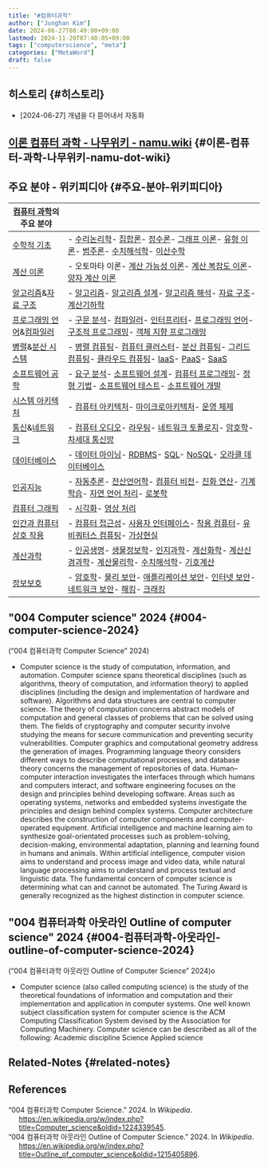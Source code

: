 ```yaml
---
title: "#컴퓨터과학"
author: ["Junghan Kim"]
date: 2024-06-27T08:49:00+09:00
lastmod: 2024-11-20T07:40:05+09:00
tags: ["computerscience", "meta"]
categories: ["MetaWord"]
draft: false
---
```


## 히스토리 {#히스토리}

-   [2024-06-27] 개념을 다 뜯어내서 자동화


## [이론 컴퓨터 과학 - 나무위키 - namu.wiki](https://namu.wiki/w/%EC%9D%B4%EB%A1%A0%20%EC%BB%B4%ED%93%A8%ED%84%B0%20%EA%B3%BC%ED%95%99) {#이론-컴퓨터-과학-나무위키-namu-dot-wiki}


## 주요 분야 - 위키피디아 {#주요-분야-위키피디아}

| [컴퓨터 과학](https://ko.wikipedia.org/wiki/%EC%BB%B4%ED%93%A8%ED%84%B0_%EA%B3%BC%ED%95%99)의 주요 분야                                                                                     |                                                                                                                                                                                                                                                                                                                                                                                                                                                                                                                                                                                                                                                                                                                                                                                                                                                                                          |
|-----------------------------------------------------------------------------------------------------------------------------------------------------------------------------------|------------------------------------------------------------------------------------------------------------------------------------------------------------------------------------------------------------------------------------------------------------------------------------------------------------------------------------------------------------------------------------------------------------------------------------------------------------------------------------------------------------------------------------------------------------------------------------------------------------------------------------------------------------------------------------------------------------------------------------------------------------------------------------------------------------------------------------------------------------------------------------------|
| [수학적 기초](https://ko.wikipedia.org/wiki/%EC%88%98%ED%95%99)                                                                                                                             | - [수리논리학](https://ko.wikipedia.org/wiki/%EC%88%98%EB%A6%AC%EB%85%BC%EB%A6%AC%ED%95%99)- [집합론](https://ko.wikipedia.org/wiki/%EC%A7%91%ED%95%A9%EB%A1%A0)- [정수론](https://ko.wikipedia.org/wiki/%EC%A0%95%EC%88%98%EB%A1%A0)- [그래프 이론](https://ko.wikipedia.org/wiki/%EA%B7%B8%EB%9E%98%ED%94%84_%EC%9D%B4%EB%A1%A0)- [유형 이론](https://ko.wikipedia.org/wiki/%EC%9C%A0%ED%98%95_%EC%9D%B4%EB%A1%A0)- [범주론](https://ko.wikipedia.org/wiki/%EB%B2%94%EC%A3%BC%EB%A1%A0)- [수치해석학](https://ko.wikipedia.org/wiki/%EC%88%98%EC%B9%98%ED%95%B4%EC%84%9D%ED%95%99)- [이산수학](https://ko.wikipedia.org/wiki/%EC%9D%B4%EC%82%B0%EC%88%98%ED%95%99)                                                                                                                                                                                                                     |
| [계산 이론](https://ko.wikipedia.org/wiki/%EA%B3%84%EC%82%B0_%EC%9D%B4%EB%A1%A0)                                                                                                            | - 오토마타 이론- [계산 가능성 이론](https://ko.wikipedia.org/wiki/%EA%B3%84%EC%82%B0_%EA%B0%80%EB%8A%A5%EC%84%B1_%EC%9D%B4%EB%A1%A0)- [계산 복잡도 이론](https://ko.wikipedia.org/wiki/%EA%B3%84%EC%82%B0_%EB%B3%B5%EC%9E%A1%EB%8F%84_%EC%9D%B4%EB%A1%A0)- [양자 계산 이론](https://ko.wikipedia.org/wiki/%EC%96%91%EC%9E%90%EC%BB%B4%ED%93%A8%ED%84%B0)                                                                                                                                                                                                                                                                                                                                                                                                                                                                                                                                 |
| [알고리즘](https://ko.wikipedia.org/wiki/%EC%95%8C%EA%B3%A0%EB%A6%AC%EC%A6%98)&amp;[자료 구조](https://ko.wikipedia.org/wiki/%EC%9E%90%EB%A3%8C_%EA%B5%AC%EC%A1%B0)                       | - [알고리즘](https://ko.wikipedia.org/wiki/%EC%95%8C%EA%B3%A0%EB%A6%AC%EC%A6%98)- [알고리즘 설계](https://ko.wikipedia.org/wiki/%EC%95%8C%EA%B3%A0%EB%A6%AC%EC%A6%98_%EC%84%A4%EA%B3%84)- [알고리즘 해석](https://ko.wikipedia.org/wiki/%EC%95%8C%EA%B3%A0%EB%A6%AC%EC%A6%98_%ED%95%B4%EC%84%9D)- [자료 구조](https://ko.wikipedia.org/wiki/%EC%9E%90%EB%A3%8C_%EA%B5%AC%EC%A1%B0)- [계산기하학](https://ko.wikipedia.org/wiki/%EA%B3%84%EC%82%B0%EA%B8%B0%ED%95%98%ED%95%99)                                                                                                                                                                                                                                                                                                                                                                                                            |
| [프로그래밍 언어](https://ko.wikipedia.org/wiki/%ED%94%84%EB%A1%9C%EA%B7%B8%EB%9E%98%EB%B0%8D_%EC%96%B8%EC%96%B4)&amp;[컴파일러](https://ko.wikipedia.org/wiki/%EC%BB%B4%ED%8C%8C%EC%9D%BC%EB%9F%AC) | - [구문 분석](https://ko.wikipedia.org/wiki/%EA%B5%AC%EB%AC%B8_%EB%B6%84%EC%84%9D)- [컴파일러](https://ko.wikipedia.org/wiki/%EC%BB%B4%ED%8C%8C%EC%9D%BC%EB%9F%AC)- [인터프리터](https://ko.wikipedia.org/wiki/%EC%9D%B8%ED%84%B0%ED%94%84%EB%A6%AC%ED%84%B0)- [프로그래밍 언어](https://ko.wikipedia.org/wiki/%ED%94%84%EB%A1%9C%EA%B7%B8%EB%9E%98%EB%B0%8D_%EC%96%B8%EC%96%B4)- [구조적 프로그래밍](https://ko.wikipedia.org/wiki/%EA%B5%AC%EC%A1%B0%EC%A0%81_%ED%94%84%EB%A1%9C%EA%B7%B8%EB%9E%98%EB%B0%8D)- [객체 지향 프로그래밍](https://ko.wikipedia.org/wiki/%EA%B0%9D%EC%B2%B4_%EC%A7%80%ED%96%A5_%ED%94%84%EB%A1%9C%EA%B7%B8%EB%9E%98%EB%B0%8D)                                                                                                                                                                                                                                |
| [병렬](https://ko.wikipedia.org/wiki/%EB%B3%91%EB%A0%AC_%EC%BB%B4%ED%93%A8%ED%8C%85)&amp;[분산 시스템](https://ko.wikipedia.org/wiki/%EB%B6%84%EC%82%B0_%EC%BB%B4%ED%93%A8%ED%8C%85)      | - [병렬 컴퓨팅](https://ko.wikipedia.org/wiki/%EB%B3%91%EB%A0%AC_%EC%BB%B4%ED%93%A8%ED%8C%85)- [컴퓨터 클러스터](https://ko.wikipedia.org/wiki/%EC%BB%B4%ED%93%A8%ED%84%B0_%ED%81%B4%EB%9F%AC%EC%8A%A4%ED%84%B0)- [분산 컴퓨팅](https://ko.wikipedia.org/wiki/%EB%B6%84%EC%82%B0_%EC%BB%B4%ED%93%A8%ED%8C%85)- [그리드 컴퓨팅](https://ko.wikipedia.org/wiki/%EA%B7%B8%EB%A6%AC%EB%93%9C_%EC%BB%B4%ED%93%A8%ED%8C%85)- [클라우드 컴퓨팅](https://ko.wikipedia.org/wiki/%ED%81%B4%EB%9D%BC%EC%9A%B0%EB%93%9C_%EC%BB%B4%ED%93%A8%ED%8C%85)- [IaaS](https://ko.wikipedia.org/wiki/%EC%84%9C%EB%B9%84%EC%8A%A4%ED%98%95_%EC%9D%B8%ED%94%84%EB%9D%BC%EC%8A%A4%ED%8A%B8%EB%9F%AD%EC%B2%98)- [PaaS](https://ko.wikipedia.org/wiki/%EC%84%9C%EB%B9%84%EC%8A%A4%ED%98%95_%ED%94%8C%EB%9E%AB%ED%8F%BC)- [SaaS](https://ko.wikipedia.org/wiki/%EC%84%9C%EB%B9%84%EC%8A%A4%ED%98%95_%EC%86%8C%ED%94%84%ED%8A%B8%EC%9B%A8%EC%96%B4) |
| [소프트웨어 공학](https://ko.wikipedia.org/wiki/%EC%86%8C%ED%94%84%ED%8A%B8%EC%9B%A8%EC%96%B4_%EA%B3%B5%ED%95%99)                                                                           | - [요구 분석](https://ko.wikipedia.org/wiki/%EC%9A%94%EA%B5%AC%EC%82%AC%ED%95%AD_%EB%B6%84%EC%84%9D)- [소프트웨어 설계](https://ko.wikipedia.org/wiki/%EC%86%8C%ED%94%84%ED%8A%B8%EC%9B%A8%EC%96%B4_%EC%84%A4%EA%B3%84)- [컴퓨터 프로그래밍](https://ko.wikipedia.org/wiki/%EC%BB%B4%ED%93%A8%ED%84%B0_%ED%94%84%EB%A1%9C%EA%B7%B8%EB%9E%98%EB%B0%8D)- [정형 기법](https://ko.wikipedia.org/wiki/%EC%A0%95%ED%98%95_%EA%B8%B0%EB%B2%95)- [소프트웨어 테스트](https://ko.wikipedia.org/wiki/%EC%86%8C%ED%94%84%ED%8A%B8%EC%9B%A8%EC%96%B4_%ED%85%8C%EC%8A%A4%ED%8A%B8)- [소프트웨어 개발](https://ko.wikipedia.org/wiki/%EC%86%8C%ED%94%84%ED%8A%B8%EC%9B%A8%EC%96%B4_%EA%B0%9C%EB%B0%9C)                                                                                                                                                                                                 |
| [시스템 아키텍처](https://ko.wikipedia.org/wiki/%EC%8B%9C%EC%8A%A4%ED%85%9C_%EC%95%84%ED%82%A4%ED%85%8D%EC%B2%98)                                                                           | - [컴퓨터 아키텍처](https://ko.wikipedia.org/wiki/%EC%BB%B4%ED%93%A8%ED%84%B0_%EA%B5%AC%EC%A1%B0)- [마이크로아키텍처](https://ko.wikipedia.org/wiki/%EB%A7%88%EC%9D%B4%ED%81%AC%EB%A1%9C%EC%95%84%ED%82%A4%ED%85%8D%EC%B2%98)- [운영 체제](https://ko.wikipedia.org/wiki/%EC%9A%B4%EC%98%81_%EC%B2%B4%EC%A0%9C)                                                                                                                                                                                                                                                                                                                                                                                                                                                                                                                                                                          |
| [통신](https://ko.wikipedia.org/wiki/%ED%86%B5%EC%8B%A0)&amp;[네트워크](https://ko.wikipedia.org/wiki/%EC%BB%B4%ED%93%A8%ED%84%B0_%EB%84%A4%ED%8A%B8%EC%9B%8C%ED%81%AC)                   | - [컴퓨터 오디오](https://ko.wikipedia.org/wiki/%EC%BB%B4%ED%93%A8%ED%84%B0_%EC%98%A4%EB%94%94%EC%98%A4)- [라우팅](https://ko.wikipedia.org/wiki/%EB%9D%BC%EC%9A%B0%ED%8C%85)- [네트워크 토폴로지](https://ko.wikipedia.org/wiki/%EB%84%A4%ED%8A%B8%EC%9B%8C%ED%81%AC_%ED%86%A0%ED%8F%B4%EB%A1%9C%EC%A7%80)- [암호학](https://ko.wikipedia.org/wiki/%EC%95%94%ED%98%B8%ED%95%99)- [차세대 통신망](https://ko.wikipedia.org/wiki/%EC%B0%A8%EC%84%B8%EB%8C%80_%ED%86%B5%EC%8B%A0%EB%A7%9D)                                                                                                                                                                                                                                                                                                                                                                                                 |
| [데이터베이스](https://ko.wikipedia.org/wiki/%EB%8D%B0%EC%9D%B4%ED%84%B0%EB%B2%A0%EC%9D%B4%EC%8A%A4)                                                                                        | - [데이터 마이닝](https://ko.wikipedia.org/wiki/%EB%8D%B0%EC%9D%B4%ED%84%B0_%EB%A7%88%EC%9D%B4%EB%8B%9D)- [RDBMS](https://ko.wikipedia.org/wiki/%EA%B4%80%EA%B3%84%ED%98%95_%EB%8D%B0%EC%9D%B4%ED%84%B0%EB%B2%A0%EC%9D%B4%EC%8A%A4)- [SQL](https://ko.wikipedia.org/wiki/SQL)- [NoSQL](https://ko.wikipedia.org/wiki/NoSQL)- [오라클 데이터베이스](https://ko.wikipedia.org/wiki/%EC%98%A4%EB%9D%BC%ED%81%B4_%EB%8D%B0%EC%9D%B4%ED%84%B0%EB%B2%A0%EC%9D%B4%EC%8A%A4)                                                                                                                                                                                                                                                                                                                                                                                                                     |
| [인공지능](https://ko.wikipedia.org/wiki/%EC%9D%B8%EA%B3%B5%EC%A7%80%EB%8A%A5)                                                                                                              | - [자동추론](https://ko.wikipedia.org/w/index.php?title=%EC%9E%90%EB%8F%99%EC%B6%94%EB%A1%A0&action=edit&redlink=1)- [전산언어학](https://ko.wikipedia.org/wiki/%EC%A0%84%EC%82%B0%EC%96%B8%EC%96%B4%ED%95%99)- [컴퓨터 비전](https://ko.wikipedia.org/wiki/%EC%BB%B4%ED%93%A8%ED%84%B0_%EB%B9%84%EC%A0%84)- [진화 연산](https://ko.wikipedia.org/wiki/%EC%A7%84%ED%99%94_%EC%97%B0%EC%82%B0)- [기계 학습](https://ko.wikipedia.org/wiki/%EA%B8%B0%EA%B3%84_%ED%95%99%EC%8A%B5)- [자연 언어 처리](https://ko.wikipedia.org/wiki/%EC%9E%90%EC%97%B0_%EC%96%B8%EC%96%B4_%EC%B2%98%EB%A6%AC)- [로봇학](https://ko.wikipedia.org/wiki/%EB%A1%9C%EB%B4%87%EA%B3%B5%ED%95%99)                                                                                                                                                                                                                  |
| [컴퓨터 그래픽](https://ko.wikipedia.org/wiki/%EC%BB%B4%ED%93%A8%ED%84%B0_%EA%B7%B8%EB%9E%98%ED%94%BD)                                                                                      | - [시각화](https://ko.wikipedia.org/wiki/%EC%8B%9C%EA%B0%81%ED%99%94)- [영상 처리](https://ko.wikipedia.org/wiki/%EC%98%81%EC%83%81_%EC%B2%98%EB%A6%AC)                                                                                                                                                                                                                                                                                                                                                                                                                                                                                                                                                                                                                                                                                                                                  |
| [인간과 컴퓨터 상호 작용](https://ko.wikipedia.org/wiki/%EC%9D%B8%EA%B0%84%EA%B3%BC_%EC%BB%B4%ED%93%A8%ED%84%B0_%EC%83%81%ED%98%B8_%EC%9E%91%EC%9A%A9)                                      | - [컴퓨터 접근성](https://ko.wikipedia.org/wiki/%EC%BB%B4%ED%93%A8%ED%84%B0_%EC%A0%91%EA%B7%BC%EC%84%B1)- [사용자 인터페이스](https://ko.wikipedia.org/wiki/%EC%82%AC%EC%9A%A9%EC%9E%90_%EC%9D%B8%ED%84%B0%ED%8E%98%EC%9D%B4%EC%8A%A4)- [착용 컴퓨터](https://ko.wikipedia.org/wiki/%EC%B0%A9%EC%9A%A9_%EC%BB%B4%ED%93%A8%ED%84%B0)- [유비쿼터스 컴퓨팅](https://ko.wikipedia.org/wiki/%EC%9C%A0%EB%B9%84%EC%BF%BC%ED%84%B0%EC%8A%A4_%EC%BB%B4%ED%93%A8%ED%8C%85)- [가상현실](https://ko.wikipedia.org/wiki/%EA%B0%80%EC%83%81%ED%98%84%EC%8B%A4)                                                                                                                                                                                                                                                                                                                                        |
| [계산과학](https://ko.wikipedia.org/wiki/%EA%B3%84%EC%82%B0%EA%B3%BC%ED%95%99)                                                                                                              | - [인공생명](https://ko.wikipedia.org/wiki/%EC%9D%B8%EA%B3%B5%EC%83%9D%EB%AA%85)- [생물정보학](https://ko.wikipedia.org/wiki/%EC%83%9D%EB%AC%BC%EC%A0%95%EB%B3%B4%ED%95%99)- [인지과학](https://ko.wikipedia.org/wiki/%EC%9D%B8%EC%A7%80%EA%B3%BC%ED%95%99)- [계산화학](https://ko.wikipedia.org/wiki/%EA%B3%84%EC%82%B0%ED%99%94%ED%95%99)- [계산신경과학](https://ko.wikipedia.org/wiki/%EA%B3%84%EC%82%B0%EC%8B%A0%EA%B2%BD%EA%B3%BC%ED%95%99)- [계산물리학](https://ko.wikipedia.org/wiki/%EA%B3%84%EC%82%B0%EB%AC%BC%EB%A6%AC%ED%95%99)- [수치해석학](https://ko.wikipedia.org/wiki/%EC%88%98%EC%B9%98%ED%95%B4%EC%84%9D%ED%95%99)- [기호계산](https://ko.wikipedia.org/wiki/%EA%B8%B0%ED%98%B8%EA%B3%84%EC%82%B0)                                                                                                                                                                  |
| [정보보호](https://ko.wikipedia.org/wiki/%EC%A0%95%EB%B3%B4%EB%B3%B4%ED%98%B8)                                                                                                              | - [암호학](https://ko.wikipedia.org/wiki/%EC%95%94%ED%98%B8%ED%95%99)- [물리 보안](https://ko.wikipedia.org/wiki/%EB%AC%BC%EB%A6%AC_%EB%B3%B4%EC%95%88)- [애플리케이션 보안](https://ko.wikipedia.org/wiki/%EC%95%A0%ED%94%8C%EB%A6%AC%EC%BC%80%EC%9D%B4%EC%85%98_%EB%B3%B4%EC%95%88)- [인터넷 보안](https://ko.wikipedia.org/wiki/%EC%9D%B8%ED%84%B0%EB%84%B7_%EB%B3%B4%EC%95%88)- [네트워크 보안](https://ko.wikipedia.org/wiki/%EB%84%A4%ED%8A%B8%EC%9B%8C%ED%81%AC_%EB%B3%B4%EC%95%88)- [해킹](https://ko.wikipedia.org/wiki/%ED%95%B4%ED%82%B9)- [크래킹](https://ko.wikipedia.org/wiki/%EC%86%8C%ED%94%84%ED%8A%B8%EC%9B%A8%EC%96%B4_%ED%81%AC%EB%9E%98%ED%82%B9)                                                                                                                                                                                                                  |


## "004 Computer science"  2024 {#004-computer-science-2024}

(“004 컴퓨터과학 Computer Science” 2024)

-   Computer science is the study of computation, information, and automation. Computer science spans theoretical disciplines (such as algorithms, theory of computation, and information theory) to applied disciplines (including the design and implementation of hardware and software). Algorithms and data structures are central to computer science. The theory of computation concerns abstract models of computation and general classes of problems that can be solved using them. The fields of cryptography and computer security involve studying the means for secure communication and preventing security vulnerabilities. Computer graphics and computational geometry address the generation of images. Programming language theory considers different ways to describe computational processes, and database theory concerns the management of repositories of data. Human–computer interaction investigates the interfaces through which humans and computers interact, and software engineering focuses on the design and principles behind developing software. Areas such as operating systems, networks and embedded systems investigate the principles and design behind complex systems. Computer architecture describes the construction of computer components and computer-operated equipment. Artificial intelligence and machine learning aim to synthesize goal-orientated processes such as problem-solving, decision-making, environmental adaptation, planning and learning found in humans and animals. Within artificial intelligence, computer vision aims to understand and process image and video data, while natural language processing aims to understand and process textual and linguistic data. The fundamental concern of computer science is determining what can and cannot be automated. The Turing Award is generally recognized as the highest distinction in computer science.


## "004 컴퓨터과학 아웃라인 Outline of computer science"  2024 {#004-컴퓨터과학-아웃라인-outline-of-computer-science-2024}

(“004 컴퓨터과학 아웃라인 Outline of Computer Science” 2024)o

-   Computer science (also called computing science) is the study of the theoretical foundations of information and computation and their implementation and application in computer systems. One well known subject classification system for computer science is the ACM Computing Classification System devised by the Association for Computing Machinery. Computer science can be described as all of the following: Academic discipline Science Applied science


## Related-Notes {#related-notes}

## References

<style>.csl-entry{text-indent: -1.5em; margin-left: 1.5em;}</style><div class="csl-bib-body">
  <div class="csl-entry">“004 컴퓨터과학 Computer Science.” 2024. In <i>Wikipedia</i>. <a href="https://en.wikipedia.org/w/index.php?title=Computer_science&oldid=1224339545">https://en.wikipedia.org/w/index.php?title=Computer_science&#38;oldid=1224339545</a>.</div>
  <div class="csl-entry">“004 컴퓨터과학 아웃라인 Outline of Computer Science.” 2024. In <i>Wikipedia</i>. <a href="https://en.wikipedia.org/w/index.php?title=Outline_of_computer_science&oldid=1215405896">https://en.wikipedia.org/w/index.php?title=Outline_of_computer_science&#38;oldid=1215405896</a>.</div>
</div>
